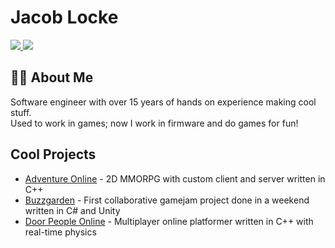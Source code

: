 # Jacob Locke
<a href="https://www.linkedin.com/in/jacoblocke21/">
  <img src="https://img.shields.io/badge/-LinkedIn-0A66C2?style=flat-square&logo=Linkedin&logoColor=white"  />
</a>

<a href="mailto:jacoblocke21@live.com">
  <img src="https://img.shields.io/badge/-E--mail-0078D4?style=flat-square&logo=Gmail&logoColor=white" />
</a>

<br>

## :man_technologist: About Me
Software engineer with over 15 years of hands on experience making cool stuff.<br>
Used to work in games; now I work in firmware and do games for fun!

## Cool Projects
- <a href="https://github.com/Xsitsu/AdventureOnline">Adventure Online</a> - 2D MMORPG with custom client and server written in C++
- <a href="https://github.com/Xsitsu/Buzzgarden">Buzzgarden</a> - First collaborative gamejam project done in a weekend written in C# and Unity
- <a href="https://github.com/Xsitsu/Door-People-Online">Door People Online</a> - Multiplayer online platformer written in C++ with real-time physics

